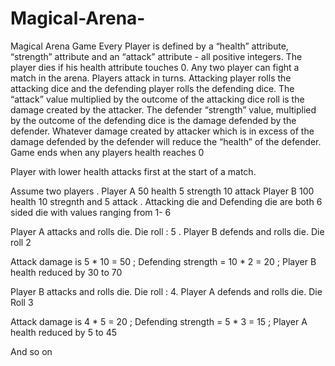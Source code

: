# Magical-Arena-
Magical Arena Game 
Every Player is defined by a “health” attribute, “strength” attribute and an “attack” attribute - all positive integers. The player dies if his health attribute touches 0. 
Any two player can fight a match in the arena. Players attack in turns. Attacking player rolls the attacking dice and the defending player rolls the defending dice. The “attack”  value multiplied by the outcome of the  attacking dice roll is the damage created by the attacker. The defender “strength” value, multiplied by the outcome of the defending dice is the damage defended by the defender. Whatever damage created by attacker which is in excess of the damage defended by the defender will reduce the “health” of the defender. Game ends when any players health reaches 0

Player with lower health attacks first at the start of a match. 

Assume two players . Player A 50 health 5 strength 10 attack Player B 100 health 10 stregnth and 5 attack . Attacking die and Defending die are both 6 sided die with values ranging from 1- 6

Player A attacks and rolls die. Die roll : 5 . Player B defends and rolls die. Die roll 2

Attack damage is 5 * 10 = 50 ; Defending strength = 10 * 2 = 20 ; Player B health reduced by 30 to 70

Player B attacks and rolls die. Die roll : 4. Player A defends and rolls die. Die Roll 3

Attack damage is 4 * 5 = 20 ; Defending strength = 5 * 3 = 15 ; Player A health reduced by 5 to 45

And so on
